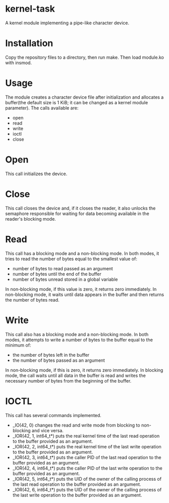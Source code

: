 # kernel-task
A kernel module implementing a pipe-like character device.


# Installation
Copy the repository files to a directory, then run make. Then load module.ko with insmod.


# Usage
The module creates a character device file after initialization and allocates a buffer(the default size is 1 KiB; it can be changed as a kernel module parameter). The calls available are:
- open
- read
- write
- ioctl
- close

# Open
This call initializes the device.

# Close
This call closes the device and, if it closes the reader, it also unlocks the semaphore responsible for waiting for data becoming available in the reader's blocking mode.

# Read
This call has a blocking mode and a non-blocking mode. In both modes, it tries to read the number of bytes equal to the smallest value of:
- number of bytes to read passed as an argument
- number of bytes until the end of the buffer
- number of bytes unread stored in a global variable

In non-blocking mode, if this value is zero, it returns zero immediately. In non-blocking mode, it waits until data appears in the buffer and then returns the number of bytes read.

# Write
This call also has a blocking mode and a non-blocking mode. In both modes, it attempts to write a number of bytes to the buffer equal to the minimum of:
- the number of bytes left in the buffer
- the number of bytes passed as an argument

In non-blocking mode, if this is zero, it returns zero immediately. In blocking mode, the call waits until all data in the buffer is read and writes the necessary number of bytes from the beginning of the buffer.

# IOCTL
This call has several commands implemented.
- \_IO(42, 0) changes the read and write mode from blocking to non-blocking and vice versa.
- \_IOR(42, 1, int64_t*) puts the real kernel time of the last read operation to the buffer provided as an argument.
- \_IOR(42, 2, int64_t*) puts the real kernel time of the last write operation to the buffer provided as an argument.
- \_IOR(42, 3, int64_t*) puts the caller PID of the last read operation to the buffer provided as an argument.
- \_IOR(42, 4, int64_t*) puts the caller PID of the last write operation to the buffer provided as an argument.
- \_IOR(42, 5, int64_t*) puts the UID of the owner of the calling process of the last read operation to the buffer provided as an argument.
- \_IOR(42, 6, int64_t*) puts the UID of the owner of the calling process of the last write operation to the buffer provided as an argument.
